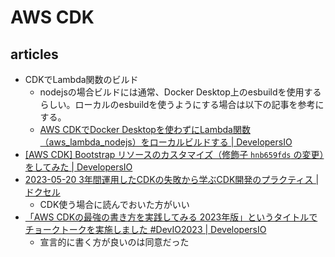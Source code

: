 # AWS CDK

## articles

- CDKでLambda関数のビルド
  - nodejsの場合ビルドには通常、Docker Desktop上のesbuildを使用するらしい。ローカルのesbuildを使うようにする場合は以下の記事を参考にする。
  - [AWS CDKでDocker Desktopを使わずにLambda関数（aws_lambda_nodejs）をローカルビルドする | DevelopersIO](https://dev.classmethod.jp/articles/local-build-a-lambda-function-nodejs-without-docker-desktop-with-aws-cdk/)
- [[AWS CDK] Bootstrap リソースのカスタマイズ（修飾子 `hnb659fds` の変更）をしてみた | DevelopersIO](https://dev.classmethod.jp/articles/changing-the-aws-cdk-bootstrap-environment-from-the-default-qualifier-hnb659fds/)
- [2023-05-20 3年間運用したCDKの失敗から学ぶCDK開発のプラクティス | ドクセル](https://www.docswell.com/s/integrated1453/5GXL7N-AWS-CDK-Conference-Japan-2023)
  - CDK使う場合に読んでおいた方がいい
- [「AWS CDKの最強の書き方を実践してみる 2023年版」というタイトルでチョークトークを実施しました #DevIO2023 | DevelopersIO](https://dev.classmethod.jp/articles/practice-the-strongest-writing-method-of-aws-cdk-2023-edition/)
  - 宣言的に書く方が良いのは同意だった